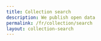 ```yaml
---
title: Collection search
description: We publish open data
permalink: /fr/collection/search
layout: collection-search
---
```

